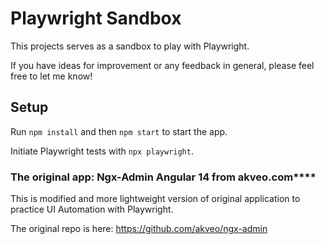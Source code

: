 # Playwright Sandbox
This projects serves as a sandbox to play with Playwright.

If you have ideas for improvement or any feedback in general, please feel free to let me know!

## Setup

Run ```npm install``` and then ```npm start``` to start the app.

Initiate Playwright tests with ```npx playwright```.

### The original app: Ngx-Admin Angular 14 from akveo.com****

This is modified and more lightweight version of original application to practice UI Automation with Playwright.

The original repo is here: https://github.com/akveo/ngx-admin
